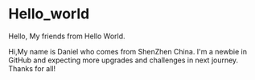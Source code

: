 # Hello_world
Hello, My friends from Hello World.   

Hi,My name is Daniel who comes from ShenZhen China. 
I'm a newbie in GitHub and expecting more upgrades and challenges in next journey.
Thanks for all!
